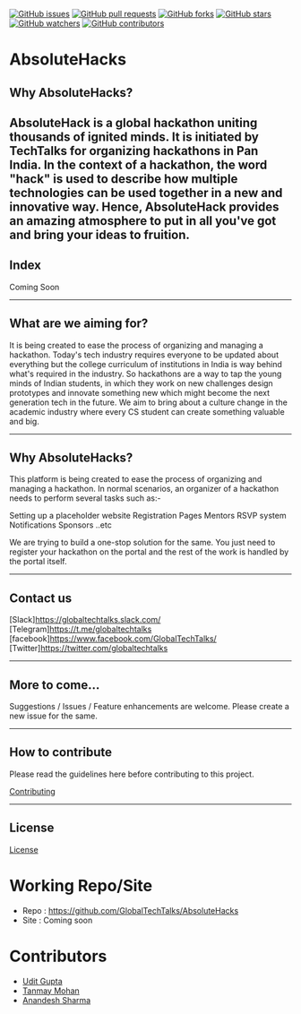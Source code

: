 [![GitHub issues](https://img.shields.io/github/issues/GlobalTechTalks/AbsoluteHacks.svg)](https://github.com/GlobalTechTalks/AbsoluteHacks/issues)
[![GitHub pull requests](https://img.shields.io/github/issues-pr/GlobalTechTalks/AbsoluteHacks.svg)](https://github.com/GlobalTechTalks/AbsoluteHacks/pulls)
[![GitHub forks](https://img.shields.io/github/forks/GlobalTechTalks/AbsoluteHacks.svg?style=social&label=Fork)](https://github.com/GlobalTechTalks/AbsoluteHacks/network)
[![GitHub stars](https://img.shields.io/github/stars/GlobalTechTalks/AbsoluteHacks.svg?style=social&label=Stars)](https://github.com/GlobalTechTalks/AbsoluteHacks/stargazers)
[![GitHub watchers](https://img.shields.io/github/watchers/GlobalTechTalks/AbsoluteHacks.svg?style=social&label=Watch)](https://github.com/GlobalTechTalks/AbsoluteHacks/watchers)
[![GitHub contributors](https://img.shields.io/github/contributors/GlobalTechTalks/AbsoluteHacks.svg)](https://github.com/GlobalTechTalks/AbsoluteHacks/graphs/contributors)

# AbsoluteHacks

## Why AbsoluteHacks?
AbsoluteHack is a global hackathon uniting thousands of ignited minds. It is initiated by TechTalks for organizing hackathons in Pan India.
In the context of a hackathon, the word "hack" is used to describe how multiple technologies can be used together in a new and innovative way. Hence, AbsoluteHack provides an amazing atmosphere to put in all you've got and bring your ideas to fruition.
---
## Index

Coming Soon

---

## What are we aiming for?

It is being created to ease the process of organizing and managing a hackathon. Today's tech industry requires everyone to be updated about everything but the college curriculum of institutions in India is way behind what's required in the industry. So hackathons are a way to tap the young minds of Indian students, in which they work on new challenges design prototypes and innovate something new which might become the next generation tech in the future. We aim to bring about a culture change in the academic industry where every CS student can create something valuable and big.

---


## Why AbsoluteHacks?

This platform is being created to ease the process of organizing and managing a hackathon. In normal scenarios, an organizer of a hackathon needs to perform several tasks such as:-

Setting up a placeholder website
Registration Pages
Mentors
RSVP system
Notifications
Sponsors 
..etc

We are trying to build a one-stop solution for the same. You just need to register your hackathon on the portal and the rest of the work is handled by the portal itself.

---

## Contact us

[Slack]https://globaltechtalks.slack.com/
[Telegram]https://t.me/globaltechtalks
[facebook]https://www.facebook.com/GlobalTechTalks/
[Twitter]https://twitter.com/globaltechtalks


---
## More to come...

Suggestions / Issues / Feature enhancements are welcome. Please create a new issue for the same.

---
## How to contribute

Please read the guidelines here before contributing to this project.

[Contributing](contributions.md)

---
## License

[License](LICENSE)

# Working Repo/Site
* Repo : https://github.com/GlobalTechTalks/AbsoluteHacks
* Site : Coming soon

# Contributors
* [Udit Gupta](https://github.com/uditwapt)
* [Tanmay Mohan](https://github.com/tanmaymohan)
* [Anandesh Sharma](https://github.com/Anandesh-sharma)


